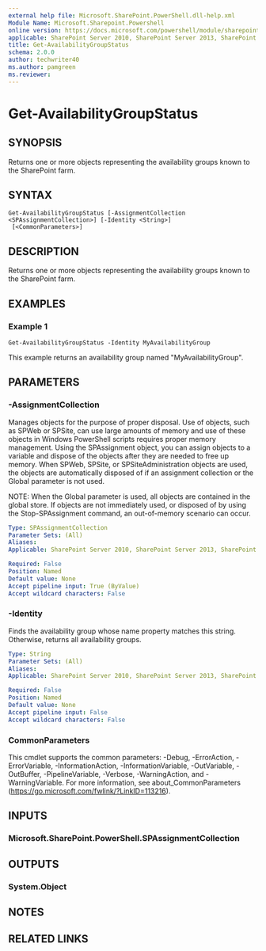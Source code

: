 ```yaml
---
external help file: Microsoft.SharePoint.PowerShell.dll-help.xml
Module Name: Microsoft.Sharepoint.Powershell
online version: https://docs.microsoft.com/powershell/module/sharepoint-server/get-availabilitygroupstatus
applicable: SharePoint Server 2010, SharePoint Server 2013, SharePoint Server 2016, SharePoint Server 2019
title: Get-AvailabilityGroupStatus
schema: 2.0.0
author: techwriter40
ms.author: pamgreen
ms.reviewer:
---
```


# Get-AvailabilityGroupStatus

## SYNOPSIS
Returns one or more objects representing the availability groups known to the SharePoint farm.

## SYNTAX

```
Get-AvailabilityGroupStatus [-AssignmentCollection <SPAssignmentCollection>] [-Identity <String>]
 [<CommonParameters>]
```

## DESCRIPTION
Returns one or more objects representing the availability groups known to the SharePoint farm.

## EXAMPLES

### Example 1 
```
Get-AvailabilityGroupStatus -Identity MyAvailabilityGroup 

```

This example returns an availability group named "MyAvailabilityGroup".

## PARAMETERS

### -AssignmentCollection
Manages objects for the purpose of proper disposal. Use of objects, such as SPWeb or SPSite, can use large amounts of memory and use of these objects in Windows PowerShell scripts requires proper memory management. Using the SPAssignment object, you can assign objects to a variable and dispose of the objects after they are needed to free up memory. When SPWeb, SPSite, or SPSiteAdministration objects are used, the objects are automatically disposed of if an assignment collection or the Global parameter is not used.

NOTE: When the Global parameter is used, all objects are contained in the global store. If objects are not immediately used, or disposed of by using the Stop-SPAssignment command, an out-of-memory scenario can occur. 

```yaml
Type: SPAssignmentCollection
Parameter Sets: (All)
Aliases: 
Applicable: SharePoint Server 2010, SharePoint Server 2013, SharePoint Server 2016, SharePoint Server 2019

Required: False
Position: Named
Default value: None
Accept pipeline input: True (ByValue)
Accept wildcard characters: False
```

### -Identity
Finds the availability group whose name property matches this string. Otherwise, returns all availability groups.

```yaml
Type: String
Parameter Sets: (All)
Aliases: 
Applicable: SharePoint Server 2010, SharePoint Server 2013, SharePoint Server 2016, SharePoint Server 2019

Required: False
Position: Named
Default value: None
Accept pipeline input: False
Accept wildcard characters: False
```

### CommonParameters
This cmdlet supports the common parameters: -Debug, -ErrorAction, -ErrorVariable, -InformationAction, -InformationVariable, -OutVariable, -OutBuffer, -PipelineVariable, -Verbose, -WarningAction, and -WarningVariable. For more information, see about_CommonParameters (https://go.microsoft.com/fwlink/?LinkID=113216).

## INPUTS

### Microsoft.SharePoint.PowerShell.SPAssignmentCollection

## OUTPUTS

### System.Object

## NOTES

## RELATED LINKS

